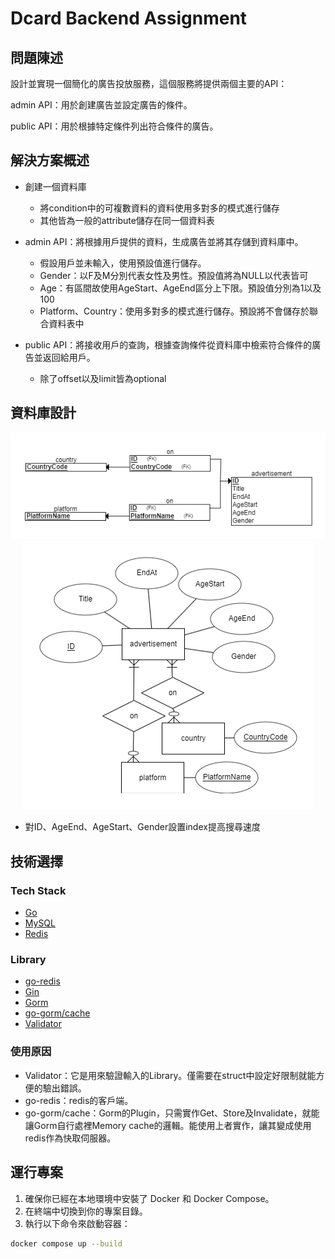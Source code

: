 # Dcard Backend Assignment

## 問題陳述

設計並實現一個簡化的廣告投放服務，這個服務將提供兩個主要的API：

admin API：用於創建廣告並設定廣告的條件。

public API：用於根據特定條件列出符合條件的廣告。

## 解決方案概述

- 創建一個資料庫
	- 將condition中的可複數資料的資料使用多對多的模式進行儲存
	- 其他皆為一般的attribute儲存在同一個資料表

- admin API：將根據用戶提供的資料，生成廣告並將其存儲到資料庫中。
	- 假設用戶並未輸入，使用預設值進行儲存。
	- Gender：以F及M分別代表女性及男性。預設值將為NULL以代表皆可
	- Age：有區間故使用AgeStart、AgeEnd區分上下限。預設值分別為1以及100
	- Platform、Country：使用多對多的模式進行儲存。預設將不會儲存於聯合資料表中

- public API：將接收用戶的查詢，根據查詢條件從資料庫中檢索符合條件的廣告並返回給用戶。
	- 除了offset以及limit皆為optional

## 資料庫設計

<div align=center>
	<img src="./img/schema.png">
	<img src="./img/ER_model.png">
</div> 
 
-	對ID、AgeEnd、AgeStart、Gender設置index提高搜尋速度

## 技術選擇

### Tech Stack
- [Go](https://go.dev)
- [MySQL](https://www.mysql.com/)
- [Redis](https://redis.io)

### Library
- [go-redis](https://github.com/redis/go-redis)
- [Gin](https://github.com/gin-gonic/gin)
- [Gorm](https://gorm.io/)
- [go-gorm/cache](https://github.com/go-gorm/caches)
- [Validator](https://github.com/go-playground/validator)

### 使用原因

- Validator：它是用來驗證輸入的Library。僅需要在struct中設定好限制就能方便的驗出錯誤。
- go-redis：redis的客戶端。
- go-gorm/cache：Gorm的Plugin，只需實作Get、Store及Invalidate，就能讓Gorm自行處裡Memory cache的邏輯。能使用上者實作，讓其變成使用redis作為快取伺服器。

## 運行專案

1. 確保你已經在本地環境中安裝了 Docker 和 Docker Compose。
2. 在終端中切換到你的專案目錄。
3. 執行以下命令來啟動容器：

```bash
docker compose up --build
```
